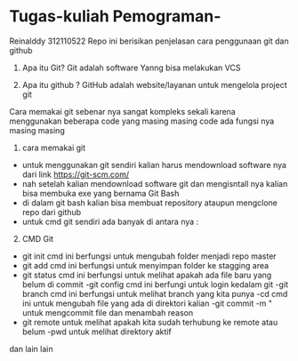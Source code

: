 # Tugas-kuliah Pemograman-
Reinalddy 312110522
Repo ini berisikan penjelasan cara penggunaan git dan github 

1. Apa itu Git?
Git adalah software Yanng bisa melakukan VCS 

2. Apa itu github ?
GitHub adalah website/layanan untuk mengelola project git

Cara memakai git sebenar nya sangat kompleks sekali karena menggunakan beberapa code yang masing masing code ada fungsi nya masing masing

1. cara memakai git 
 - untuk menggunakan git sendiri kalian harus mendownload software nya dari link https://git-scm.com/ 
 - nah setelah kalian mendownload software git dan mengisntall nya kalian bisa membuka exe yang bernama Git Bash
 - di dalam git bash kalian bisa membuat repository ataupun mengclone repo dari github
 - untuk cmd git sendiri ada banyak di antara nya :
 
 2. CMD Git 
  - git init 
    cmd ini berfungsi untuk mengubah folder menjadi repo master
  - git add
   cmd ini berfungsi untuk menyimpan folder ke stagging area
   - git status
   cmd ini berfungsi untuk melihat apakah ada file baru yang belum di commit
   -git config 
   cmd ini berfungi untuk login kedalam git 
   -git branch 
   cmd ini berfungsi untuk melihat branch yang kita punya
   -cd
   cmd ini untuk mengubah file yang ada di direktori kalian
   -git commit -m "
   untuk mengcommit file dan menambah reason 
   - git remote
   untuk melihat apakah kita sudah terhubung ke remote atau belum
   -pwd
   untuk melihat direktory aktif
  
  dan lain lain
  
  
   
